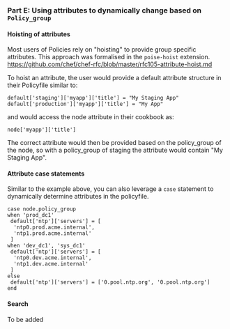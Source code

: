 ### Part E: Using attributes to dynamically change based on ```Policy_group```

#### Hoisting of attributes
Most users of Policies rely on "hoisting" to provide group specific attributes. This approach was formalised in the ```poise-hoist``` extension. 
https://github.com/chef/chef-rfc/blob/master/rfc105-attribute-hoist.md 

To hoist an attribute, the user would provide a default attribute structure in their Policyfile similar to:
```
default['staging']['myapp']['title'] = "My Staging App"
default['production']['myapp']['title'] = "My App"
```
and would access the node attribute in their cookbook as:
```
node['myapp']['title']
```

The correct attribute would then be provided based on the policy_group of the node, so with a policy_group of staging the attribute would contain "My Staging App".

#### Attribute case statements
Similar to the example above, you can also leverage a ```case``` statement to dynamically determine attributes in the policyfile.
```
case node.policy_group
when 'prod_dc1'
 default['ntp']['servers'] = [
  'ntp0.prod.acme.internal',
  'ntp1.prod.acme.internal'
 ]
when 'dev_dc1', 'sys_dc1'
 default['ntp']['servers'] = [
  'ntp0.dev.acme.internal',
  'ntp1.dev.acme.internal'
 ]
else
 default['ntp']['servers'] = ['0.pool.ntp.org', '0.pool.ntp.org']
end
```

#### Search
To be added

